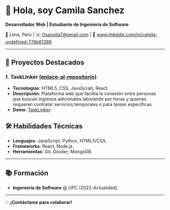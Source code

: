 # 👋 Hola, soy Camila Sanchez 
**Desarrollador Web | Estudiante de Ingeniería de Software**  

📍 Lima, Perú | ✉️ Osaosita7@gmail.com | 🔗 www.linkedin.com/in/camila-undefined-776b61289  

---

## 🚀 **Proyectos Destacados**  

### 1. TaskLinker [(enlace-al-repositorio) ](https://github.com/upc-pre-si729-2402-wx51-G6-GPTDevs) 
   - **Tecnologías**: HTML5, CSS, JavaScript, React.  
   - **Descripción**: Plataforma web que facilita la conexión entre personas que buscan ingresos adicionales laborando por horas y quienes requieren contratar servicios temporales o para tareas específicas 
   - **Demo**: [TaskLinker](https://tasklinker.netlify.app/login) 


## 🛠 **Habilidades Técnicas**  
- **Lenguajes**: JavaScript, Python, HTML5/CSS.  
- **Frameworks**: React, Node.js.  
- **Herramientas**: Git, Docker, MongoDB.  

---

## 📚 **Formación**  
- **Ingeniería de Software** @ UPC (2022-Actualidad).  

---
✨ **¡Contáctame para colaborar!**  
